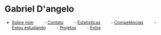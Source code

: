 
# Gabriel D'angelo
- [Sobre mim](#sobre-mim) &nbsp; &nbsp; &nbsp; &nbsp; - [Contato](#contato) &nbsp; &nbsp; &nbsp; &nbsp; - [Estatísticas](#estatisticas) &nbsp; &nbsp; &nbsp; &nbsp; - [Competências](#competencias) &nbsp; &nbsp; &nbsp; &nbsp; - [Estou estudando](#estou-estudando) &nbsp; &nbsp; &nbsp; &nbsp; - [Projetos](#projetos) &nbsp; &nbsp; &nbsp; &nbsp; - [Extra](#extra)